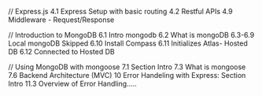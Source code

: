 // Express.js
4.1 Express Setup with basic routing
4.2 Restful APIs
4.9 Middleware - Request/Response

// Introduction to MongoDB
6.1 Intro mongodb
6.2 What is mongoDB
6.3-6.9 Local mongoDB Skipped
6.10 Install Compass
6.11 Initializes Atlas- Hosted DB
6.12 Connected to Hosted DB

// Using MongoDB with mongoose
7.1 Section Intro
7.3 What is mongoose
7.6 Backend Architecture (MVC)
10 Error Handeling with Express: Section Intro
11.3 Overview of Error Handling.....
